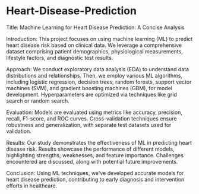 # Heart-Disease-Prediction
Title: Machine Learning for Heart Disease Prediction: A Concise Analysis

Introduction:
This project focuses on using machine learning (ML) to predict heart disease risk based on clinical data. We leverage a comprehensive dataset comprising patient demographics, physiological measurements, lifestyle factors, and diagnostic test results.

Approach:
We conduct exploratory data analysis (EDA) to understand data distributions and relationships. Then, we employ various ML algorithms, including logistic regression, decision trees, random forests, support vector machines (SVM), and gradient boosting machines (GBM), for model development. Hyperparameters are optimized via techniques like grid search or random search.

Evaluation:
Models are evaluated using metrics like accuracy, precision, recall, F1-score, and ROC curves. Cross-validation techniques ensure robustness and generalization, with separate test datasets used for validation.

Results:
Our study demonstrates the effectiveness of ML in predicting heart disease risk. Results showcase the performance of different models, highlighting strengths, weaknesses, and feature importance. Challenges encountered are discussed, along with potential future improvements.

Conclusion:
Using ML techniques, we've developed accurate models for heart disease prediction, contributing to early diagnosis and intervention efforts in healthcare.
